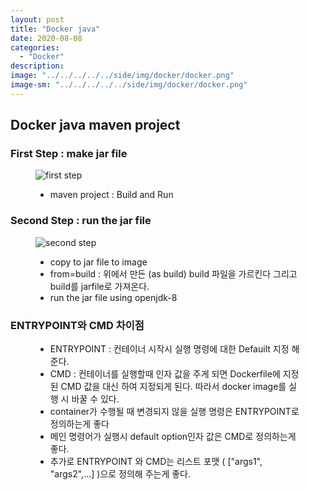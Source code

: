 ```yaml
---
layout: post
title: "Docker java"
date: 2020-08-08
categories:
  - "Docker"
description:
image: "../../../../../side/img/docker/docker.png"
image-sm: "../../../../../side/img/docker/docker.png"
---
```

<h2>Docker java maven project</h2>

<h3>First Step : make jar file</h3>
<figure>
  	<img src="../../../../../side/img/docker/first-step.png" alt="first step"/>
	<ul>
		<li>maven project : Build and Run</li>
	</ul>
</figure>

<h3>Second Step : run the jar file</h3>
<figure>
  	<img src="../../../../../side/img/docker/second-step.png" alt="second step"/>
	<ul>
		<li>copy to jar file to image</li>
		<li>from=build : 위에서 만든 (as build) build 파일을 가르킨다 그리고 build를 jarfile로 가져온다.</li>
		<li>run the jar file using openjdk-8</li>
	</ul>
</figure>

<h3>ENTRYPOINT와 CMD 차이점</h3>
<figure>
	<ul>
		<li>ENTRYPOINT : 컨테이너 시작시 실행 명령에 대한 Defauilt 지정 해준다.</li>
		<li>CMD : 컨테이너를 실행할때 인자 값을 주게 되면 Dockerfile에 지정된 CMD 값을 대신 하여 지정되게 된다. 따라서 docker image를 실행 시 바꿀 수 있다.</li>
		<li>container가 수행될 때 변경되지 않을 실행 명령은 ENTRYPOINT로 정의하는게 좋다</li>
		<li>메인 명령어가 실행시 default option인자 값은 CMD로 정의하는게 좋다.</li>
		<li>추가로 ENTRYPOINT 와 CMD는 리스트 포맷 ( ["args1", "args2",...] )으로 정의해 주는게 좋다.</li>
	</ul>
</figure>

